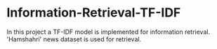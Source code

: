 # Information-Retrieval-TF-IDF
In this project a TF-IDF model is implemented for information retrieval. 'Hamshahri' news dataset is used for retrieval.
